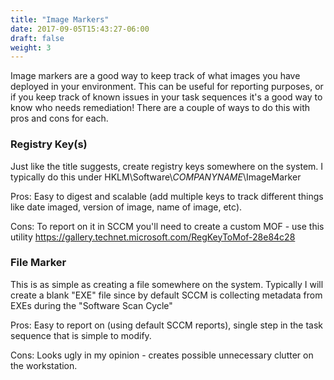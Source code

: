 ```yaml
---
title: "Image Markers"
date: 2017-09-05T15:43:27-06:00
draft: false
weight: 3
---
```

Image markers are a good way to keep track of what images you have deployed in your environment. This can be useful for reporting purposes, or if you keep track of known issues in your task sequences it's a good way to know who needs remediation! There are a couple of ways to do this with pros and cons for each.

### Registry Key(s)
Just like the title suggests, create registry keys somewhere on the system. I typically do this under HKLM\Software\\_COMPANYNAME_\ImageMarker

Pros: Easy to digest and scalable (add multiple keys to track different things like date imaged, version of image, name of image, etc).

Cons: To report on it in SCCM you'll need to create a custom MOF - use this utility https://gallery.technet.microsoft.com/RegKeyToMof-28e84c28

### File Marker
This is as simple as creating a file somewhere on the system. Typically I will create a blank "EXE" file since by default SCCM is collecting metadata from EXEs during the "Software Scan Cycle"

Pros: Easy to report on (using default SCCM reports), single step in the task sequence that is simple to modify.

Cons: Looks ugly in my opinion - creates possible unnecessary clutter on the workstation.